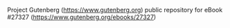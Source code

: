 Project Gutenberg (https://www.gutenberg.org) public repository for eBook #27327 (https://www.gutenberg.org/ebooks/27327)
